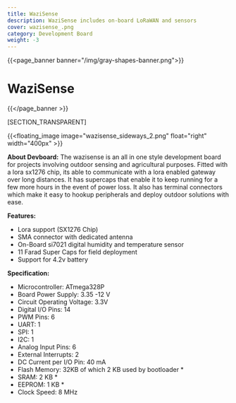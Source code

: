 ```yaml
---
title: WaziSense
description: WaziSense includes on-board LoRaWAN and sensors
cover: wazisense_.png
category: Development Board
weight: -3
---
```


{{<page_banner banner="/img/gray-shapes-banner.png">}}
# WaziSense
{{</page_banner >}}

[SECTION_TRANSPARENT]

{{<floating_image image="wazisense_sideways_2.png" float="right" width="400px" >}}

**About Devboard:** The wazisense is an all in one style development board for projects involving outdoor sensing and agricultural purposes. Fitted with a lora sx1276 chip, its able to communicate with a lora enabled gateway over long distances. It has supercaps that enable it to keep running for a few more hours in the event of power loss. It also has terminal connectors which make it easy to hookup peripherals and deploy outdoor solutions with ease.

**Features:**
- Lora support (SX1276 Chip)
- SMA connector with dedicated antenna
- On-Board si7021 digital humidity and temperature sensor
- 11 Farad Super Caps for field deployment
- Support for 4.2v battery

**Specification:**
- Microcontroller: ATmega328P
- Board Power Supply: 3.35 -12 V
- Circuit Operating Voltage: 3.3V
- Digital I/O Pins: 14
- PWM Pins: 6
- UART: 1
- SPI: 1
- I2C: 1
- Analog Input Pins: 6
- External Interrupts: 2
- DC Current per I/O Pin: 40 mA
- Flash Memory: 32KB of which 2 KB used by bootloader *
- SRAM: 2 KB *
- EEPROM: 1 KB *
- Clock Speed: 8 MHz